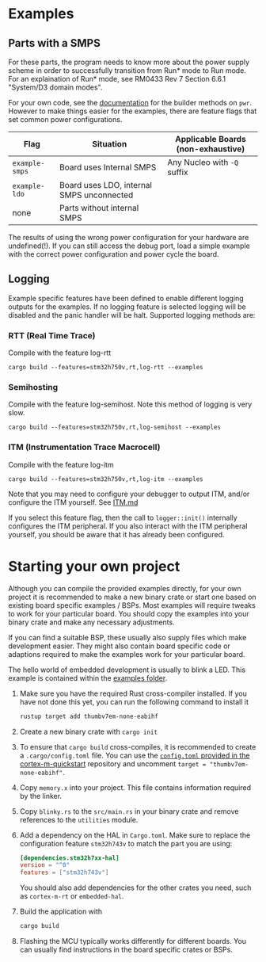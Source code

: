 Examples
======

## Parts with a SMPS

For these parts, the program needs to know more about the power supply
scheme in order to successfully transition from Run* mode to Run mode. For
an explaination of Run* mode, see RM0433 Rev 7 Section 6.6.1 "System/D3
domain modes".

For your own code, see the
[documentation](https://docs.rs/stm32h7xx-hal/latest/stm32h7xx_hal/pwr/index.html#smps)
for the builder methods on `pwr`. However to make things easier for the
examples, there are feature flags that set common power configurations.

Flag | Situation | Applicable Boards (non-exhaustive)
---|---|---
`example-smps` | Board uses Internal SMPS | Any Nucleo with `-Q` suffix
`example-ldo` | Board uses LDO, internal SMPS unconnected |
none | Parts without internal SMPS |

The results of using the wrong power configuration for your hardware are
undefined(!). If you can still access the debug port, load a simple example
with the correct power configuration and power cycle the board.

## Logging

Example specific features have been defined to enable different logging outputs for the examples.
If no logging feature is selected logging will be disabled and the panic handler will be halt.
Supported logging methods are:

### RTT (Real Time Trace)

Compile with the feature log-rtt

```
cargo build --features=stm32h750v,rt,log-rtt --examples
```

### Semihosting

Compile with the feature log-semihost. Note this method of logging is very slow.

```
cargo build --features=stm32h750v,rt,log-semihost --examples
```


### ITM (Instrumentation Trace Macrocell)
Compile with the feature log-itm

```
cargo build --features=stm32h750v,rt,log-itm --examples
```

Note that you may need to configure your debugger to output ITM, and/or
configure the ITM yourself. See [ITM.md](ITM.md)

If you select this feature flag, then the call to `logger::init()` internally
configures the ITM peripheral. If you also interact with the ITM peripheral
yourself, you should be aware that it has already been configured.


# Starting your own project

Although you can compile the provided examples directly, for your own project it
is recommended to make a new binary crate or start one based on existing board
specific examples / BSPs. Most examples will require tweaks to work for your
particular board. You should copy the examples into your binary crate and make
any necessary adjustments.

If you can find a suitable BSP, these usually also supply files which make
development easier. They might also contain board specific code or adaptions
required to make the examples work for your particular board.

The hello world of embedded development is usually to blink a LED. This example
is contained within the [examples folder](https://github.com/stm32-rs/stm32h7xx-hal/blob/master/examples/blinky.rs).

1. Make sure you have the required Rust cross-compiler installed. If you have not
   done this yet, you can run the following command to install it

   ```sh
   rustup target add thumbv7em-none-eabihf
   ```

2. Create a new binary crate with `cargo init`
3. To ensure that `cargo build` cross-compiles, it is recommended to create
   a `.cargo/config.toml` file. You can use the [`config.toml` provided
   in the cortex-m-quickstart](https://github.com/rust-embedded/cortex-m-quickstart/blob/master/.cargo/config.toml)
   repository and uncomment `target = "thumbv7em-none-eabihf"`.
4. Copy `memory.x` into your project. This file contains information required by
   the linker.
5. Copy `blinky.rs` to the `src/main.rs` in your binary crate and remove
   references to the `utilities` module.
6. Add a dependency on the HAL in `Cargo.toml`. Make sure to replace
   the configuration feature `stm32h743v` to match the part you are using:

   ```toml
   [dependencies.stm32h7xx-hal]
   version = "^0"
   features = ["stm32h743v"]
   ```

   You should also add dependencies for the other crates you need, such as
   `cortex-m-rt` or `embedded-hal`.

7. Build the application with

   ```sh
   cargo build
   ```

8. Flashing the MCU typically works differently for different boards. You can
   usually find instructions in the board specific crates or BSPs.
